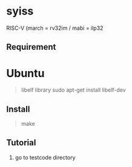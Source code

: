 # syiss
RISC-V (march = rv32im / mabi = ilp32


## Requirement
# Ubuntu
> libelf library
>	sudo apt-get install libelf-dev

## Install

>	make

## Tutorial

1. go to testcode directory
